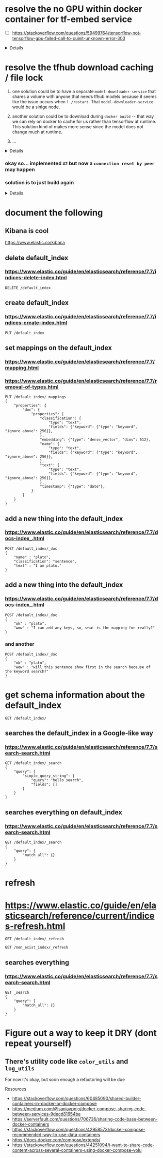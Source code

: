 # resolve the no GPU within docker container for tf-embed service

- [ ] https://stackoverflow.com/questions/59499764/tensorflow-not-tensorflow-gpu-failed-call-to-cuinit-unknown-error-303

<details>

```
2020-06-14 18:58:56,180  [DEBUG]               <module>()  ----------
MODULE_URL: https://tfhub.dev/google/universal-sentence-encoder/4

2020-06-14 18:58:56,198  [DEBUG]       initialize_model()  ----------

	downloading model... (this will take a minute)


INFO:absl:Using /tmp/tfhub_modules to cache modules.
2020-06-14 18:58:56.403652: W tensorflow/stream_executor/platform/default/dso_loader.cc:55] Could not load dynamic library 'libcuda.so.1'; dlerror: libcuda.so.1: cannot open shared object file: No such file or directory
2020-06-14 18:58:56.403706: E tensorflow/stream_executor/cuda/cuda_driver.cc:313] failed call to cuInit: UNKNOWN ERROR (303)
2020-06-14 18:58:56.403760: I tensorflow/stream_executor/cuda/cuda_diagnostics.cc:163] no NVIDIA GPU device is present: /dev/nvidia0 does not exist
2020-06-14 18:58:56.404178: I tensorflow/core/platform/cpu_feature_guard.cc:143] Your CPU supports instructions that this TensorFlow binary was not compiled to use: AVX2 FMA
2020-06-14 18:58:56.412448: I tensorflow/core/platform/profile_utils/cpu_utils.cc:102] CPU Frequency: 2200000000 Hz
2020-06-14 18:58:56.413226: I tensorflow/compiler/xla/service/service.cc:168] XLA service 0x7fdb18000b20 initialized for platform Host (this does not guarantee that XLA will be used). Devices:
2020-06-14 18:58:56.413264: I tensorflow/compiler/xla/service/service.cc:176]   StreamExecutor device (0): Host, Default Version
2020-06-14 18:59:02,219  [DEBUG]       initialize_model()  ----------
done!

DEBUG:log_utils:----------
done!
```

</details>

# resolve the tfhub download caching / file lock

1. one solution could be to have a separate `model-downloader-service` that shares a volume with anyone that needs tfhub models because it seems like the issue occurs when I `./restart`. That `model-downloader-service` would be a sinlge node.

2. another solution could be to download during `docker build` -- that way we can rely on docker to cache for us rather than tensorflow at runtime. This solution kind of makes more sense since the model does not change much at runtime.

3. ...

<details>

```
2020-06-15 16:45:49,615  [DEBUG]       initialize_model()  ----------

        downloading model... (this will take a minute)


INFO:absl:Using /tmp/tfhub_modules to cache modules.
INFO:absl:Module 'https://tfhub.dev/google/universal-sentence-encoder/4' already being downloaded by '6c69899ff4c6.1.2edb12956e9e4e90be8b75fb5b3327fc'. Waiting.
INFO:absl:Module 'https://tfhub.dev/google/universal-sentence-encoder/4' already being downloaded by '6c69899ff4c6.1.2edb12956e9e4e90be8b75fb5b3327fc'. Waiting.
INFO:absl:Module 'https://tfhub.dev/google/universal-sentence-encoder/4' already being downloaded by '6c69899ff4c6.1.2edb12956e9e4e90be8b75fb5b3327fc'. Waiting.
INFO:absl:Module 'https://tfhub.dev/google/universal-sentence-encoder/4' already being downloaded by '6c69899ff4c6.1.2edb12956e9e4e90be8b75fb5b3327fc'. Waiting.
^C
```

</details>

### okay so... implemented `#2` but now a `connection reset by peer` may happen

### solution is to just build again

<details>

```
2020-06-15 17:29:48,120  [INFO ]       initialize_model()  ----------

        downloading model... (this will take a minute)


INFO:absl:Using /tmp/tfhub_modules to cache modules.
INFO:absl:Downloading TF-Hub Module 'https://tfhub.dev/google/universal-sentence-encoder-large/5'.
Traceback (most recent call last):
  File "<string>", line 1, in <module>
  File "/app/model_utils.py", line 57, in get_tfhub_sent_encoder
    return get_tfhub_sent_encoder_transformer()
  File "/app/model_utils.py", line 49, in get_tfhub_sent_encoder_transformer
    return initialize_model(url)
  File "/app/model_utils.py", line 33, in initialize_model
    model = hub.load(module_url)
  File "/usr/local/lib/python3.6/site-packages/tensorflow_hub/module_v2.py", line 97, in load
    module_path = resolve(handle)
  File "/usr/local/lib/python3.6/site-packages/tensorflow_hub/module_v2.py", line 53, in resolve
    return registry.resolver(handle)
  File "/usr/local/lib/python3.6/site-packages/tensorflow_hub/registry.py", line 42, in __call__
    return impl(*args, **kwargs)
  File "/usr/local/lib/python3.6/site-packages/tensorflow_hub/compressed_module_resolver.py", line 88, in __call__
    self._lock_file_timeout_sec())
  File "/usr/local/lib/python3.6/site-packages/tensorflow_hub/resolver.py", line 415, in atomic_download
    download_fn(handle, tmp_dir)
  File "/usr/local/lib/python3.6/site-packages/tensorflow_hub/compressed_module_resolver.py", line 85, in download
    response, tmp_dir)
  File "/usr/local/lib/python3.6/site-packages/tensorflow_hub/resolver.py", line 175, in download_and_uncompress
    self._extract_file(tgz, tarinfo, abs_target_path)
  File "/usr/local/lib/python3.6/site-packages/tensorflow_hub/resolver.py", line 151, in _extract_file
    buf = src.read(buffer_size)
  File "/usr/local/lib/python3.6/tarfile.py", line 708, in readinto
    buf = self.read(len(b))
  File "/usr/local/lib/python3.6/tarfile.py", line 697, in read
    b = self.fileobj.read(length)
  File "/usr/local/lib/python3.6/tarfile.py", line 539, in read
    buf = self._read(size)
  File "/usr/local/lib/python3.6/tarfile.py", line 552, in _read
    buf = self.__read(self.bufsize)
  File "/usr/local/lib/python3.6/tarfile.py", line 572, in __read
    buf = self.fileobj.read(self.bufsize)
  File "/usr/local/lib/python3.6/http/client.py", line 459, in read
    n = self.readinto(b)
  File "/usr/local/lib/python3.6/http/client.py", line 503, in readinto
    n = self.fp.readinto(b)
  File "/usr/local/lib/python3.6/socket.py", line 586, in readinto
    return self._sock.recv_into(b)
  File "/usr/local/lib/python3.6/ssl.py", line 1012, in recv_into
    return self.read(nbytes, buffer)
  File "/usr/local/lib/python3.6/ssl.py", line 874, in read
    return self._sslobj.read(len, buffer)
  File "/usr/local/lib/python3.6/ssl.py", line 631, in read
    v = self._sslobj.read(len, buffer)
ConnectionResetError: [Errno 104] Connection reset by peer
ERROR: Service 'nimbus-elastic-tf-embed-worker' failed to build: The command '/bin/sh -c python -c "from model_utils import get_tfhub_sent_encoder; get_tfhub_sent_encoder()"' returned a non-zero code: 1
```

</details>

# document the following

## Kibana is cool

https://www.elastic.co/kibana

## delete default_index

### https://www.elastic.co/guide/en/elasticsearch/reference/7.7/indices-delete-index.html

```
DELETE /default_index
```

## create default_index

### https://www.elastic.co/guide/en/elasticsearch/reference/7.7/indices-create-index.html

```
PUT /default_index
```

## set mappings on the default_index

### https://www.elastic.co/guide/en/elasticsearch/reference/7.7/mapping.html

### https://www.elastic.co/guide/en/elasticsearch/reference/7.7/removal-of-types.html

```
PUT /default_index/_mappings
{
    "properties": {
        "doc": {
            "properties": {
                "classification": {
                    "type": "text",
                    "fields": {"keyword": {"type": "keyword", "ignore_above": 256}},
                },
                "embedding": {"type": "dense_vector", "dims": 512},
                "name": {
                    "type": "text",
                    "fields": {"keyword": {"type": "keyword", "ignore_above": 256}},
                },
                "text": {
                    "type": "text",
                    "fields": {"keyword": {"type": "keyword", "ignore_above": 256}},
                },
                "timestamp": {"type": "date"},
            }
        }
    }
}
```

## add a new thing into the default_index

### https://www.elastic.co/guide/en/elasticsearch/reference/7.7/docs-index_.html

```
POST /default_index/_doc
{
    "name" : "plato",
    "classification": "sentence",
    "text" : "I am plato."
}
```

## add a new thing into the default_index

### https://www.elastic.co/guide/en/elasticsearch/reference/7.7/docs-index_.html

```
POST /default_index/_doc
{
    "ok" : "plato",
    "wow" : "I can add any keys, so, what is the mapping for really?"
}
```

### and another

```
POST /default_index/_doc
{
    "ok" : "plato",
    "wow" : "will this sentence show first in the search because of the keyword search?"
}
```

# get schema information about the default_index

```
GET /default_index/
```

## searches the default_index in a Google-like way

### https://www.elastic.co/guide/en/elasticsearch/reference/7.7/search-search.html

```
GET /default_index/_search
{
    "query": {
        "simple_query_string": {
            "query": "hello search",
            "fields": []
        }
    }
}
```

## searches everything on default_index

### https://www.elastic.co/guide/en/elasticsearch/reference/7.7/search-search.html

```
GET /default_index/_search
{
    "query": {
        "match_all": {}
    }
}
```

# refresh

# https://www.elastic.co/guide/en/elasticsearch/reference/current/indices-refresh.html

```
GET /default_index/_refresh
```

```
GET /non_exist_index/_refresh
```

## searches everything

### https://www.elastic.co/guide/en/elasticsearch/reference/7.7/search-search.html

```
GET _search
{
    "query": {
        "match_all": {}
    }
}
```

# Figure out a way to keep it DRY (dont repeat yourself)

## There's utility code like `color_utils` and `log_utils`

For now it's okay, but soon enough a refactoring will be due

Resources

- https://stackoverflow.com/questions/60485090/shared-builder-containers-in-docker-or-docker-compose
- https://medium.com/@sanjaypojo/docker-compose-sharing-code-between-services-9decd81654be
- https://serverfault.com/questions/706736/sharing-code-base-between-docker-containers
- https://stackoverflow.com/questions/42958573/docker-compose-recommended-way-to-use-data-containers
- https://docs.docker.com/compose/extends/
- https://stackoverflow.com/questions/44251094/i-want-to-share-code-content-across-several-containers-using-docker-compose-volu
